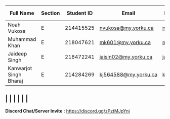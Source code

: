 | Full Name |Section | Student ID | Email | Best Way to Contact | Discord Username
|-----------|--------|------------|-------|---------------------|------------------
| Noah Vukosa | E | 214415525 |nvukosa@my.yorku.ca | nvukosa@my.yorku.ca | noahv5127
| Muhammad Khan | E | 218047621 | mk601@my.yorku.ca | mk601@my.yorku.ca | moon601.
| Jaideep Singh  | E | 218472241 | jaisin02@my.yorku.ca  | jaisin02@my.yorku.ca | jai.dhunna
| Kanwarjot Singh Bharaj | E | 214284269 | kj564588@my.yorku.ca | kjsingh76@gmail.com | kjthegreat
|
|
| 
|
| 
|
---


**Discord Chat/Server Invite :** https://discord.gg/zPztMJpYnj
